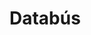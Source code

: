 # Databús

<script setup>
import StructurizrEmbed from '../../.vitepress/components/StructurizrEmbed.vue'
</script>

<StructurizrEmbed 
  src="https://structurizr.simovi.org/embed/2?diagram=SystemLandscape-001&diagramSelector=false&iframe=myEmbeddedDiagram"
/>
